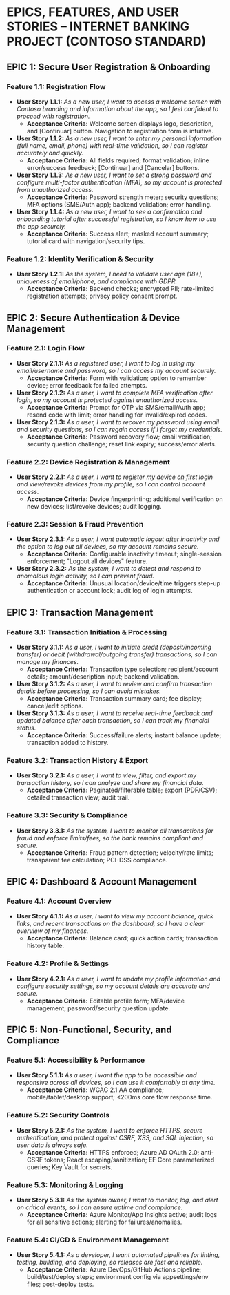 # EPICS, FEATURES, AND USER STORIES – INTERNET BANKING PROJECT (CONTOSO STANDARD)

## EPIC 1: Secure User Registration & Onboarding
### Feature 1.1: Registration Flow
- **User Story 1.1.1:**  *As a new user, I want to access a welcome screen with Contoso branding and information about the app, so I feel confident to proceed with registration.*
  - **Acceptance Criteria:** Welcome screen displays logo, description, and [Continuar] button. Navigation to registration form is intuitive.
- **User Story 1.1.2:**  *As a new user, I want to enter my personal information (full name, email, phone) with real-time validation, so I can register accurately and quickly.*
  - **Acceptance Criteria:** All fields required; format validation; inline error/success feedback; [Continuar] and [Cancelar] buttons.
- **User Story 1.1.3:**  *As a new user, I want to set a strong password and configure multi-factor authentication (MFA), so my account is protected from unauthorized access.*
  - **Acceptance Criteria:** Password strength meter; security questions; MFA options (SMS/Auth app); backend validation; error handling.
- **User Story 1.1.4:**  *As a new user, I want to see a confirmation and onboarding tutorial after successful registration, so I know how to use the app securely.*
  - **Acceptance Criteria:** Success alert; masked account summary; tutorial card with navigation/security tips.

### Feature 1.2: Identity Verification & Security
- **User Story 1.2.1:**  *As the system, I need to validate user age (18+), uniqueness of email/phone, and compliance with GDPR.*
  - **Acceptance Criteria:** Backend checks; encrypted PII; rate-limited registration attempts; privacy policy consent prompt.

## EPIC 2: Secure Authentication & Device Management
### Feature 2.1: Login Flow
- **User Story 2.1.1:**  *As a registered user, I want to log in using my email/username and password, so I can access my account securely.*
  - **Acceptance Criteria:** Form with validation; option to remember device; error feedback for failed attempts.
- **User Story 2.1.2:**  *As a user, I want to complete MFA verification after login, so my account is protected against unauthorized access.*
  - **Acceptance Criteria:** Prompt for OTP via SMS/email/Auth app; resend code with limit; error handling for invalid/expired codes.
- **User Story 2.1.3:**  *As a user, I want to recover my password using email and security questions, so I can regain access if I forget my credentials.*
  - **Acceptance Criteria:** Password recovery flow; email verification; security question challenge; reset link expiry; success/error alerts.

### Feature 2.2: Device Registration & Management
- **User Story 2.2.1:**  *As a user, I want to register my device on first login and view/revoke devices from my profile, so I can control account access.*
  - **Acceptance Criteria:** Device fingerprinting; additional verification on new devices; list/revoke devices; audit logging.

### Feature 2.3: Session & Fraud Prevention
- **User Story 2.3.1:**  *As a user, I want automatic logout after inactivity and the option to log out all devices, so my account remains secure.*
  - **Acceptance Criteria:** Configurable inactivity timeout; single-session enforcement; "Logout all devices" feature.
- **User Story 2.3.2:**  *As the system, I want to detect and respond to anomalous login activity, so I can prevent fraud.*
  - **Acceptance Criteria:** Unusual location/device/time triggers step-up authentication or account lock; audit log of login attempts.

## EPIC 3: Transaction Management
### Feature 3.1: Transaction Initiation & Processing
- **User Story 3.1.1:**  *As a user, I want to initiate credit (deposit/incoming transfer) or debit (withdrawal/outgoing transfer) transactions, so I can manage my finances.*
  - **Acceptance Criteria:** Transaction type selection; recipient/account details; amount/description input; backend validation.
- **User Story 3.1.2:**  *As a user, I want to review and confirm transaction details before processing, so I can avoid mistakes.*
  - **Acceptance Criteria:** Transaction summary card; fee display; cancel/edit options.
- **User Story 3.1.3:**  *As a user, I want to receive real-time feedback and updated balance after each transaction, so I can track my financial status.*
  - **Acceptance Criteria:** Success/failure alerts; instant balance update; transaction added to history.

### Feature 3.2: Transaction History & Export
- **User Story 3.2.1:**  *As a user, I want to view, filter, and export my transaction history, so I can analyze and share my financial data.*
  - **Acceptance Criteria:** Paginated/filterable table; export (PDF/CSV); detailed transaction view; audit trail.

### Feature 3.3: Security & Compliance
- **User Story 3.3.1:**  *As the system, I want to monitor all transactions for fraud and enforce limits/fees, so the bank remains compliant and secure.*
  - **Acceptance Criteria:** Fraud pattern detection; velocity/rate limits; transparent fee calculation; PCI-DSS compliance.

## EPIC 4: Dashboard & Account Management
### Feature 4.1: Account Overview
- **User Story 4.1.1:**  *As a user, I want to view my account balance, quick links, and recent transactions on the dashboard, so I have a clear overview of my finances.*
  - **Acceptance Criteria:** Balance card; quick action cards; transaction history table.

### Feature 4.2: Profile & Settings
- **User Story 4.2.1:**  *As a user, I want to update my profile information and configure security settings, so my account details are accurate and secure.*
  - **Acceptance Criteria:** Editable profile form; MFA/device management; password/security question update.

## EPIC 5: Non-Functional, Security, and Compliance
### Feature 5.1: Accessibility & Performance
- **User Story 5.1.1:**  *As a user, I want the app to be accessible and responsive across all devices, so I can use it comfortably at any time.*
  - **Acceptance Criteria:** WCAG 2.1 AA compliance; mobile/tablet/desktop support; <200ms core flow response time.

### Feature 5.2: Security Controls
- **User Story 5.2.1:**  *As the system, I want to enforce HTTPS, secure authentication, and protect against CSRF, XSS, and SQL injection, so user data is always safe.*
  - **Acceptance Criteria:** HTTPS enforced; Azure AD OAuth 2.0; anti-CSRF tokens; React escaping/sanitization; EF Core parameterized queries; Key Vault for secrets.

### Feature 5.3: Monitoring & Logging
- **User Story 5.3.1:**  *As the system owner, I want to monitor, log, and alert on critical events, so I can ensure uptime and compliance.*
  - **Acceptance Criteria:** Azure Monitor/App Insights active; audit logs for all sensitive actions; alerting for failures/anomalies.

### Feature 5.4: CI/CD & Environment Management
- **User Story 5.4.1:**  *As a developer, I want automated pipelines for linting, testing, building, and deploying, so releases are fast and reliable.*
  - **Acceptance Criteria:** Azure DevOps/GitHub Actions pipeline; build/test/deploy steps; environment config via appsettings/env files; post-deploy tests.
